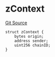 # zContext
[Git Source](https://github.com/zeta-chain/protocol-contracts/blob/2ec55b0a1ac0f37560641afe12becc523babb9ca/contracts/zevm/interfaces/UniversalContract.sol)


```solidity
struct zContext {
    bytes origin;
    address sender;
    uint256 chainID;
}
```

